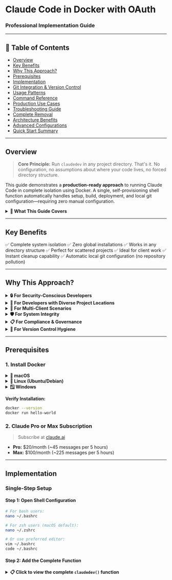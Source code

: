 # Claude Code in Docker with OAuth
### Professional Implementation Guide

---

## 📖 Table of Contents

- [Overview](#overview)
- [Key Benefits](#key-benefits)
- [Why This Approach?](#why-this-approach)
- [Prerequisites](#prerequisites)
- [Implementation](#implementation)
- [Git Integration & Version Control](#git-integration--version-control)
- [Usage Patterns](#usage-patterns)
- [Command Reference](#command-reference)
- [Production Use Cases](#production-use-cases)
- [Troubleshooting Guide](#troubleshooting-guide)
- [Complete Removal](#complete-removal)
- [Architecture Benefits](#architecture-benefits)
- [Advanced Configurations](#advanced-configurations)
- [Quick Start Summary](#quick-start-summary)

---

## Overview

> **Core Principle:** Run `claudedev` in any project directory. That's it. No configuration, no assumptions about where your code lives, no forced directory structure.

This guide demonstrates a **production-ready approach** to running Claude Code in complete isolation using Docker. A single, self-provisioning shell function automatically handles setup, build, deployment, and local git configuration—requiring zero manual configuration.

<details>
<summary><b>🎯 What This Guide Covers</b></summary>

- Complete Docker-based isolation for Claude Code
- OAuth authentication with session persistence
- Automatic local git configuration (`.git/info/exclude`)
- Works in any directory structure
- Zero host system modifications
- Professional multi-client workflow support

</details>

---

## Key Benefits

✅ Complete system isolation
✅ Zero global installations
✅ Works in any directory structure
✅ Perfect for scattered projects
✅ Ideal for client work
✅ Instant cleanup capability
✅ Automatic local git configuration (no repository pollution)


---

## Why This Approach?

<details>
<summary><b>🔒 For Security-Conscious Developers</b></summary>

- No global npm packages with potential vulnerabilities
- Sandboxed execution environment
- Per-project isolation
- No elevated permissions required
- Clean audit trail

</details>

<details>
<summary><b>📁 For Developers with Diverse Project Locations</b></summary>

- Works wherever your projects live
- No forced directory structure
- Client work in `~/clients/acme/`
- Personal projects in `~/code/`
- Open source in `~/github/`
- Legacy work in `~/Desktop/old-stuff/`
- **All work the same way**

</details>

<details>
<summary><b>👥 For Multi-Client Scenarios</b></summary>

- Separate containers per project
- No cross-project contamination
- Easy context switching
- Clean separation of credentials
- Professional boundaries maintained

</details>

<details>
<summary><b>🛡️ For System Integrity</b></summary>

- Host machine remains pristine
- No PATH pollution
- No config file clutter
- Reversible in seconds
- No permission conflicts

</details>

<details>
<summary><b>📋 For Compliance & Governance</b></summary>

- Auditable environment
- Controlled tool versions
- Documented dependencies
- Isolated execution
- Clean removal capability

</details>

<details>
<summary><b>🎯 For Version Control Hygiene</b></summary>

- Personal exclusions via `.git/info/exclude` (not tracked in repo)
- Claude artifacts excluded from commits
- No pollution of project `.gitignore`
- Individual developer preferences respected
- Clean repository hygiene

</details>


---

## Prerequisites

### 1. Install Docker

<details>
<summary><b>🍎 macOS</b></summary>

```bash
brew install --cask docker
# Launch Docker Desktop from Applications
# Wait for "Docker Desktop is running" in menu bar
```

</details>

<details>
<summary><b>🐧 Linux (Ubuntu/Debian)</b></summary>

```bash
sudo apt-get update
sudo apt-get install -y docker.io
sudo usermod -aG docker $USER
# Log out and back in
```

</details>

<details>
<summary><b>🪟 Windows</b></summary>

1. Download Docker Desktop: https://www.docker.com/products/docker-desktop
2. Install and restart
3. Enable WSL 2 if prompted

</details>

**Verify Installation:**

```bash
docker --version
docker run hello-world
```

### 2. Claude Pro or Max Subscription

> Subscribe at [claude.ai](https://claude.ai)

- **Pro:** $20/month (~45 messages per 5 hours)
- **Max:** $100/month (~225 messages per 5 hours)


---

## Implementation

### Single-Step Setup

#### Step 1: Open Shell Configuration

```bash
# For bash users:
nano ~/.bashrc

# For zsh users (macOS default):
nano ~/.zshrc

# Or use preferred editor:
vim ~/.bashrc
code ~/.bashrc
```

#### Step 2: Add the Complete Function

<details>
<summary><b>📋 Click to view the complete <code>claudedev()</code> function</b></summary>
bash# ============================================================================
# Claude Code in Docker - Auto-provisioning Function
# ============================================================================
# This function automatically:
# - Creates the Dockerfile if missing
# - Builds the Docker image if missing
# - Starts Claude Code in an isolated container
# - Persists authentication across sessions
# - Mounts the current project directory (wherever you are)
# - Configures .git/info/exclude for Claude artifacts (local only)
#
# Works in ANY directory - no configuration needed
#
# Usage:
#   claudedev              # Start in current directory
#   claudedev --rebuild    # Force rebuild image
#   claudedev --help       # Show help
#   claudedev --clean      # Remove and rebuild
#   claudedev --version    # Show image info
# ============================================================================

claudedev() {
    local IMAGE_NAME="claude-code"
    local DOCKERFILE_DIR="$HOME/claude-docker"
    local FORCE_BUILD=false
    local AUTO_GIT_EXCLUDE=true  # Set to false to disable automatic git exclude updates
    
    # ========================================
    # Parse command line arguments
    # ========================================
    case "$1" in
        --help|-h)
            echo "╔════════════════════════════════════════════════════════════╗"
            echo "║           Claude Code in Docker - Usage Guide             ║"
            echo "╚════════════════════════════════════════════════════════════╝"
            echo ""
            echo "📦 Start Claude Code in isolated Docker container"
            echo ""
            echo "Usage: claudedev [OPTIONS]"
            echo ""
            echo "Options:"
            echo "  (none)       Start Claude Code in current directory"
            echo "  --rebuild    Force rebuild Docker image (get updates)"
            echo "  --clean      Remove old image and rebuild fresh"
            echo "  --version    Show Docker image information"
            echo "  --help       Show this help message"
            echo ""
            echo "Works in any project, anywhere on your system."
            echo "No configuration required."
            echo ""
            echo "Examples:"
            echo "  cd ~/code/my-app && claudedev"
            echo "  cd ~/clients/acme/api && claudedev"
            echo "  cd /wherever/your/project/lives && claudedev"
            echo ""
            echo "First run will:"
            echo "  • Create ~/claude-docker/Dockerfile automatically"
            echo "  • Build Docker image (takes 2-5 minutes)"
            echo "  • Configure .git/info/exclude for Claude artifacts (local only)"
            echo "  • Start container and prompt for OAuth authentication"
            echo ""
            echo "Subsequent runs:"
            echo "  • Start instantly (image cached, auth persisted)"
            echo ""
            echo "Git Integration:"
            echo "  • Automatically adds Claude artifacts to .git/info/exclude"
            echo "  • This is LOCAL only - does not affect the repository"
            echo "  • Excludes: CLAUDE.md, Claude.md, claude.md, .claude/"
            echo "  • Your personal preference - not shared with others"
            echo "  • Disable by setting AUTO_GIT_EXCLUDE=false in function"
            echo ""
            return 0
            ;;
        --version|-v)
            if docker image inspect "$IMAGE_NAME" &> /dev/null; then
                echo "📦 Claude Code Docker Image"
                echo "━━━━━━━━━━━━━━━━━━━━━━━━━━━━"
                echo "Image: $IMAGE_NAME"
                docker image inspect "$IMAGE_NAME" --format='Created: {{.Created}}' 
                docker image inspect "$IMAGE_NAME" --format='Size: {{.Size}} bytes'
                echo ""
                echo "Dockerfile: $DOCKERFILE_DIR/Dockerfile"
                if docker volume inspect claude-auth &> /dev/null; then
                    echo "Auth volume: claude-auth (configured)"
                else
                    echo "Auth volume: claude-auth (not yet configured)"
                fi
            else
                echo "❌ Image not built yet"
                echo "💡 Run 'claudedev' to build automatically"
            fi
            return 0
            ;;
        --clean)
            echo "🧹 Cleaning up old image..."
            docker rmi "$IMAGE_NAME" 2>/dev/null && echo "✅ Image removed"
            echo ""
            FORCE_BUILD=true
            ;;
        --rebuild)
            FORCE_BUILD=true
            echo "🔄 Force rebuild requested..."
            echo ""
            ;;
        --auth-reset)
            echo "🔐 Resetting authentication..."
            if docker volume rm claude-auth 2>/dev/null; then
                echo "✅ Authentication cleared"
                echo "💡 Next run will prompt for OAuth login"
            else
                echo "ℹ️  No authentication to clear"
            fi
            return 0
            ;;
    esac
    
    # ========================================
    # Pre-flight checks
    # ========================================
    if ! docker info &> /dev/null; then
        echo "❌ Docker is not running"
        echo ""
        echo "Please start Docker:"
        echo "  • macOS: Open Docker Desktop from Applications"
        echo "  • Linux: sudo systemctl start docker"
        echo "  • Windows: Start Docker Desktop"
        echo ""
        return 1
    fi
    
    # ========================================
    # Configure .git/info/exclude for Claude artifacts
    # ========================================
    if [ "$AUTO_GIT_EXCLUDE" = true ] && [ -d .git ]; then
        local GIT_EXCLUDE_FILE=".git/info/exclude"
        local CLAUDE_PATTERNS=(
            "# Claude Code artifacts (added by claudedev)"
            "CLAUDE.md"
            "Claude.md"
            "claude.md"
            ".claude/"
            "*.claude.md"
        )
        
        local NEEDS_UPDATE=false
        
        # Check if patterns are missing
        if [ ! -f "$GIT_EXCLUDE_FILE" ] || ! grep -q "Claude Code artifacts" "$GIT_EXCLUDE_FILE" 2>/dev/null; then
            NEEDS_UPDATE=true
        fi
        
        # Add patterns if needed
        if [ "$NEEDS_UPDATE" = true ]; then
            echo "🔧 Configuring .git/info/exclude for Claude artifacts..."
            echo "   (This is local only - not tracked in repository)"
            
            # Ensure .git/info directory exists
            mkdir -p "$(dirname "$GIT_EXCLUDE_FILE")"
            
            # Add patterns
            echo "" >> "$GIT_EXCLUDE_FILE"
            for pattern in "${CLAUDE_PATTERNS[@]}"; do
                echo "$pattern" >> "$GIT_EXCLUDE_FILE"
            done
            echo "✅ Git exclude configured (Claude artifacts hidden locally)"
            echo ""
        fi
    fi
    
    # ========================================
    # Auto-provision: Create Dockerfile
    # ========================================
    if [ "$FORCE_BUILD" = true ] || ! docker image inspect "$IMAGE_NAME" &> /dev/null; then
        if [ "$FORCE_BUILD" = false ]; then
            echo "🔍 Claude Code image not found"
            echo "📦 Auto-provisioning Docker environment..."
        else
            echo "🔨 Rebuilding Claude Code image..."
        fi
        echo ""
        
        # Create directory if needed
        if [ ! -d "$DOCKERFILE_DIR" ]; then
            echo "📁 Creating $DOCKERFILE_DIR..."
            mkdir -p "$DOCKERFILE_DIR"
        fi
        
        # Create Dockerfile if needed
        if [ ! -f "$DOCKERFILE_DIR/Dockerfile" ]; then
            echo "📝 Creating Dockerfile..."
            cat > "$DOCKERFILE_DIR/Dockerfile" << 'DOCKERFILE_END'
# ============================================================================
# Claude Code Docker Environment
# ============================================================================
# Base: Node.js 20 (slim variant for smaller size)
# Includes: Claude Code CLI + Git
# Auto-generated by claudedev() shell function
# ============================================================================

FROM node:20-slim

# Install system dependencies
RUN apt-get update && apt-get install -y \
    curl \
    git \
    && rm -rf /var/lib/apt/lists/*

# Install Claude Code using official installer
RUN curl -fsSL https://claude.ai/install.sh | bash

# Set up workspace
WORKDIR /workspace

# Add Claude Code to PATH
ENV PATH="/root/.local/bin:${PATH}"

# Default command: bash shell
CMD ["/bin/bash"]
DOCKERFILE_END
            echo "✅ Dockerfile created at $DOCKERFILE_DIR/Dockerfile"
            echo ""
        fi
        
        # Build the image
        echo "🔨 Building Docker image (this will take 2-5 minutes first time)..."
        echo "━━━━━━━━━━━━━━━━━━━━━━━━━━━━━━━━━━━━━━━━━━━━━━━━━━━━━━━━━━"
        echo ""
        
        local BUILD_FLAGS="-t $IMAGE_NAME"
        if [ "$FORCE_BUILD" = true ]; then
            BUILD_FLAGS="--no-cache $BUILD_FLAGS"
        fi
        
        if docker build $BUILD_FLAGS "$DOCKERFILE_DIR" 2>&1 | while IFS= read -r line; do echo "  $line"; done; then
            echo ""
            echo "━━━━━━━━━━━━━━━━━━━━━━━━━━━━━━━━━━━━━━━━━━━━━━━━━━━━━━━━━━"
            echo "✅ Build complete!"
            echo ""
            
            # Check if auth exists
            if ! docker volume inspect claude-auth &> /dev/null 2>&1; then
                echo "ℹ️  First time setup:"
                echo "   Authentication required (one-time OAuth setup)"
                echo "   1. Inside container, run: claude"
                echo "   2. Choose option 2 (Pro/Max subscription)"
                echo "   3. Authenticate in browser"
                echo "   4. Authentication persists for future sessions"
                echo ""
            fi
            
            echo "🚀 Starting container..."
            echo ""
        else
            echo ""
            echo "━━━━━━━━━━━━━━━━━━━━━━━━━━━━━━━━━━━━━━━━━━━━━━━━━━━━━━━━━━"
            echo "❌ Build failed"
            echo ""
            echo "Troubleshooting:"
            echo "  • Check Docker has internet access"
            echo "  • Try: claudedev --clean"
            echo "  • Check logs above for specific errors"
            echo ""
            return 1
        fi
    fi
    
    # ========================================
    # Run the container
    # ========================================
    echo "╔════════════════════════════════════════════════════════════╗"
    echo "║              Claude Code - Docker Container                ║"
    echo "╠════════════════════════════════════════════════════════════╣"
    echo "║ Project: $(pwd | sed "s|$HOME|~|")"
    echo "║ Auth: claude-auth volume (persisted)"
    echo "║ Port: 8484 (for OAuth)"
    echo "╠════════════════════════════════════════════════════════════╣"
    echo "║ Inside container:                                          ║"
    echo "║   • Run 'claude' to start Claude Code                      ║"
    echo "║   • Your project files are in /workspace                   ║"
    echo "║   • Type 'exit' to leave container                         ║"
    echo "╚════════════════════════════════════════════════════════════╝"
    echo ""
    
    docker run -it --rm \
        --name claude-dev \
        -v "$(pwd):/workspace" \
        -v claude-auth:/root/.claude \
        -p 8484:8484 \
        "$IMAGE_NAME"
    
    # ========================================
    # Post-exit message
    # ========================================
    local EXIT_CODE=$?
    echo ""
    echo "👋 Container exited"
    if [ $EXIT_CODE -eq 0 ]; then
        echo "✅ All changes saved to $(pwd)"
    else
        echo "⚠️  Exit code: $EXIT_CODE"
    fi
    echo ""
    
    return $EXIT_CODE
}

# Optional: Add autocomplete hints (bash only)
if [ -n "$BASH_VERSION" ]; then
    complete -W "--help --rebuild --clean --version --auth-reset" claudedev
fi
```

</details>

#### Step 3: Activate Configuration

```bash
# Save the file (nano: Ctrl+X, Y, Enter)

# Load immediately
source ~/.bashrc  # or source ~/.zshrc

# Verify installation
type claudedev
```

---

## Git Integration & Version Control

### Understanding `.git/info/exclude` vs `.gitignore`

> **Why `.git/info/exclude` is better for personal tooling:**

| Feature | `.git/info/exclude` | `.gitignore` |
|---------|---------------------|--------------|
| **Tracked in repo** | ❌ No (local only) | ✅ Yes (shared) |
| **Affects others** | ❌ No | ✅ Yes |
| **Personal preferences** | ✅ Perfect for | ❌ Not ideal |
| **Project standards** | ❌ Not for | ✅ Perfect for |
| **Merge conflicts** | ❌ Never | ⚠️ Possible |
| **Pollutes repo** | ❌ No | ⚠️ Can |

**Best practice:**

- **Use `.git/info/exclude` for:** Personal tooling preferences (IDEs, Claude Code, etc.)
- **Use `.gitignore` for:** Project-level exclusions (build artifacts, dependencies, etc.)

---

### Automatic `.git/info/exclude` Configuration

The `claudedev` function automatically configures `.git/info/exclude` in the current project:

**Automatically excluded files (local only):**

- `CLAUDE.md` - Claude's project context file
- `Claude.md` - Case variation
- `claude.md` - Lowercase variation
- `.claude/` - Project-specific Claude directory
- `*.claude.md` - Any Claude markdown files

**When it runs:**

- ✅ Automatically when you run `claudedev` in any git repository
- ✅ Only if the current directory contains a `.git` folder
- ✅ Creates `.git/info/exclude` if it doesn't exist
- ✅ Appends patterns if file exists but lacks Claude entries
- ✅ Does not affect the repository - completely local to this project

**Example output:**

```bash
cd /wherever/your/project/is
claudedev

🔧 Configuring .git/info/exclude for Claude artifacts...
   (This is local only - not tracked in repository)
✅ Git exclude configured (Claude artifacts hidden locally)
```

**Verification:**

```bash
# Check .git/info/exclude contents (local file, not in repo)
cat .git/info/exclude

# Should include:
# Claude Code artifacts (added by claudedev)
# CLAUDE.md
# Claude.md
# claude.md
# .claude/
# *.claude.md

# Verify these files are ignored
touch CLAUDE.md
git status
# CLAUDE.md should NOT appear in untracked files
```

---

### Key Advantages of This Approach

**For individual developers:**

- Personal tool preferences don't clutter project `.gitignore`
- No need to coordinate with anyone on personal tooling
- Each project can have different local exclusions
- No merge conflicts from `.gitignore` changes
- Works in every project, wherever it lives

**For consultancies:**

- Client repositories remain unpolluted
- Professional boundaries maintained
- No evidence of specific tooling in client repos
- Easy to work across different client standards
- Works seamlessly across scattered client projects

---

### Manual Configuration (Optional)
If AUTO_GIT_EXCLUDE=false is set, or for additional control:
bash# Add to .git/info/exclude manually in current project
cat >> .git/info/exclude << 'EOF'

# Claude Code artifacts
CLAUDE.md
Claude.md
claude.md
.claude/
*.claude.md
EOF

# No commit needed - this file is never tracked
Global Exclude Pattern (Alternative Approach)
For exclusion across ALL repositories everywhere:
bash# Create global git exclude file
cat >> ~/.gitignore_global << 'EOF'

# Claude Code artifacts
CLAUDE.md
Claude.md
claude.md
.claude/
*.claude.md
EOF

# Configure git to use global exclude
git config --global core.excludesfile ~/.gitignore_global
Note: The function uses per-project .git/info/exclude by default, which is more targeted and appropriate for most use cases.
Disabling Auto-Configuration
To disable automatic .git/info/exclude updates:
bash# Edit the claudedev function in ~/.bashrc
nano ~/.bashrc

# Find this line:
local AUTO_GIT_EXCLUDE=true

# Change to:
local AUTO_GIT_EXCLUDE=false

# Save and reload
source ~/.bashrc
Checking What's Excluded
bash# Test if a file would be ignored
git check-ignore -v CLAUDE.md

# Should show:
# .git/info/exclude:2:CLAUDE.md    CLAUDE.md

# View all your local exclusions in this project
cat .git/info/exclude

# List all exclusions (including .gitignore)
git status --ignored

---

## Usage Patterns

### Initial Setup (Automatic)

```bash
# Navigate to ANY project, ANYWHERE on your system
cd /path/to/your/project

# Execute - everything provisions automatically
claudedev
```

**Automated process:**
```
🔧 Configuring .git/info/exclude for Claude artifacts...
   (This is local only - not tracked in repository)
✅ Git exclude configured (Claude artifacts hidden locally)

🔍 Claude Code image not found
📦 Auto-provisioning Docker environment...

📁 Creating /home/user/claude-docker...
📝 Creating Dockerfile...
✅ Dockerfile created at /home/user/claude-docker/Dockerfile

🔨 Building Docker image (this will take 2-5 minutes first time)...
━━━━━━━━━━━━━━━━━━━━━━━━━━━━━━━━━━━━━━━━━━━━━━━━━━━━━━━━━━
  [+] Building 145.2s (8/8) FINISHED
  => [internal] load build definition
  => [1/4] FROM docker.io/library/node:20-slim
  => [2/4] RUN apt-get update && apt-get install...
  => [3/4] RUN curl -fsSL https://claude.ai/install.sh | bash
  => [4/4] WORKDIR /workspace
  => exporting to image

━━━━━━━━━━━━━━━━━━━━━━━━━━━━━━━━━━━━━━━━━━━━━━━━━━━━━━━━━━
✅ Build complete!

ℹ️  First time setup:
   Authentication required (one-time OAuth setup)
   1. Inside container, run: claude
   2. Choose option 2 (Pro/Max subscription)
   3. Authenticate in browser
   4. Authentication persists for future sessions

🚀 Starting container...

╔════════════════════════════════════════════════════════════╗
║              Claude Code - Docker Container                ║
╠════════════════════════════════════════════════════════════╣
║ Project: /path/to/your/project
║ Auth: claude-auth volume (persisted)
║ Port: 8484 (for OAuth)
╠════════════════════════════════════════════════════════════╣
║ Inside container:                                          ║
║   • Run 'claude' to start Claude Code                      ║
║   • Your project files are in /workspace                   ║
║   • Type 'exit' to leave container                         ║
╚════════════════════════════════════════════════════════════╝

root@abc123:/workspace#
```

---

### OAuth Authentication (One-Time)

```bash
# Inside the container
claude
```
```
Welcome to Claude Code!

How would you like to authenticate?

1. Claude Console (API)
2. Claude App (Pro/Max subscription)
3. AWS Bedrock
4. Google Vertex AI

Select option (1-4): 2
```
```
Opening browser for authentication...

Visit this URL if browser doesn't open automatically:
https://claude.ai/oauth/authorize?...

Waiting for authentication...
```

**Browser authentication flow:**
1. Navigate to claude.ai (automatic or manual URL)
2. Authenticate with existing credentials
3. Authorize application access
4. Redirect to `http://localhost:8484/callback`

**Confirmation:**
```
✓ Authentication successful!
✓ Connected to user@example.com (Pro Plan)
Usage: ~45 messages per 5 hours remaining

>
Validation:
bash> Analyze this project structure

# Claude processes request

> Generate unit tests for the auth module

# Claude generates tests

# Exit when complete
/exit
exit
Daily Workflow (Instant) - Real World Examples
bash# Client work
cd ~/clients/acme/api-gateway
claudedev
claude
# Work...
/exit
exit

# Personal side project
cd ~/code/my-saas-idea
claudedev
claude
# Work...
/exit
exit

# Open source contribution
cd ~/github/awesome-project
claudedev
claude
# Work...
/exit
exit

# Legacy project (we all have them)
cd ~/Desktop/old-consulting-work/2023-project
claudedev
claude
# Work...
/exit
exit

# Wherever your code lives, claudedev works the same

---

## Command Reference

### Primary Commands

```bash
# Start in current directory (wherever you are)
claudedev

# Display comprehensive help
claudedev --help

# Show image information
claudedev --version
```

### Maintenance Operations

```bash
# Force rebuild (retrieve latest updates)
claudedev --rebuild

# Clean rebuild (fresh installation)
claudedev --clean

# Reset authentication credentials
claudedev --auth-reset
```

### Container Operations

```bash
# Start Claude Code
claude

# Exit Claude Code
/exit

# Exit container
exit

# Inspect mounted project
ls -la /workspace

# Verify working directory
pwd  # Returns: /workspace
```

---

## Production Use Cases

### Multi-Client Development (Scattered Projects)

```bash
# Client A - corporate structure
cd ~/work/client-a/backend-api
claudedev
claude
# Development work...
/exit
exit

# Client B - different location
cd ~/consulting/2024/client-b/frontend
claudedev
claude
# Development work...
/exit
exit

# Client C - legacy path
cd /Volumes/External/archived-clients/client-c
claudedev
claude
# Development work...
/exit
exit

# Personal project
cd ~/code/side-hustle
claudedev
claude
# Development work...
/exit
exit

# Shared authentication, isolated execution
# Each project gets its own .git/info/exclude (local only)
# No assumptions about project locations
```

---

### Customizing the Dockerfile

If you need additional tools, you can customize the Dockerfile:

```bash
# Edit the generated Dockerfile
nano ~/claude-docker/Dockerfile

# Example: Add Python support
# Add these lines after the git installation:
#   python3 \
#   python3-pip \
```

**Full example with Python:**

```dockerfile
FROM node:20-slim

RUN apt-get update && apt-get install -y \
    curl \
    git \
    python3 \
    python3-pip \
    && rm -rf /var/lib/apt/lists/*

RUN curl -fsSL https://claude.ai/install.sh | bash

WORKDIR /workspace
ENV PATH="/root/.local/bin:${PATH}"
CMD ["/bin/bash"]
```

**Rebuild and use:**

```bash
# Rebuild the image
claudedev --rebuild

# Now Python is available in all your projects
```

---

### Container Monitoring

```bash
# View running containers (separate terminal)
docker ps

# Monitor resource usage
docker stats claude-dev

# Inspect container logs
docker logs claude-dev
```

---

## Troubleshooting Guide

### Docker Daemon Issues

```bash
# Verify Docker status
docker info

# Start Docker service
# macOS/Windows: Launch Docker Desktop
# Linux: sudo systemctl start docker

# Retry operation
claudedev
```

---

### Port Conflicts

```bash
# Identify process using port 8484
lsof -i :8484  # macOS/Linux
netstat -ano | findstr :8484  # Windows

# Modify function to use alternative port
# Edit ~/.bashrc, change -p 8484:8484 to -p 8485:8484
```

---

### Build Failures

```bash
# Execute clean rebuild
claudedev --clean

# Verify network connectivity
docker run --rm alpine ping -c 3 google.com

# Check available disk space
docker system df
```

---

### Authentication Expiration

```bash
# Reset session (inside container)
claude
/logout

# Re-authenticate
claude
# Select option 2, complete OAuth flow
```

---

### Credential Issues

```bash
# Clear stored authentication
claudedev --auth-reset

# Fresh authentication
claudedev
claude
# Complete OAuth authentication
```

---

### File Permission Problems

```bash
# Modify function to match user permissions
# Edit ~/.bashrc, add after 'docker run -it --rm \':
--user $(id -u):$(id -g) \

# Complete line becomes:
docker run -it --rm \
    --user $(id -u):$(id -g) \
    --name claude-dev \
```

---

### Git Exclude Not Working

```bash
# Verify git repository exists
ls -la .git

# Check AUTO_GIT_EXCLUDE setting
grep "AUTO_GIT_EXCLUDE" ~/.bashrc

# Verify exclude file exists in this project
cat .git/info/exclude

# Test if pattern works
touch CLAUDE.md
git status  # Should NOT show CLAUDE.md

# Manual update if needed
cat >> .git/info/exclude << 'EOF'

# Claude Code artifacts
CLAUDE.md
Claude.md
claude.md
.claude/
*.claude.md
EOF
```

---

### Claude Files Still Appear in Git Status

```bash
# Check if files were already tracked before exclude was added
git ls-files | grep -i claude

# If files are already tracked, they need to be untracked first
git rm --cached CLAUDE.md Claude.md claude.md
git rm --cached -r .claude/

# Now they'll be excluded going forward
git status  # Should not show Claude files anymore
```

---

## Complete Removal

### Understanding What Gets Removed

**Docker environment:**

- Docker image and volumes (removed during uninstall)
- `~/claude-docker` directory (removed during uninstall)
- Shell function (removed during uninstall)

**Git configuration (per-project):**

- `.git/info/exclude` entries (LOCAL to each project)
- These are NOT in version control
- Must be cleaned per project if desired

**Project artifacts (per-project):**

- `CLAUDE.md` files (generated by Claude Code)
- `.claude/` directories (Claude's working files)
- These are in your working directory

---

### Philosophy: Per-Project Primary

The tool works per-project, so cleanup is per-project. You have three cleanup strategies:

1. **Current project only** (simplest, most common)
2. **Specific projects** (clean only what you want)
3. **Comprehensive search** (optional, for power users)

---

### Strategy 1: Current Project Only (Recommended)

Clean the project you're currently in:

```bash
# Navigate to the project
cd /path/to/project

# Remove Claude artifacts from this project
rm -f CLAUDE.md Claude.md claude.md
rm -rf .claude/

# (Optional) Clean .git/info/exclude in this project
nano .git/info/exclude
# Remove Claude section manually

# That's it for this project
```

> Repeat for each project where you used Claude Code.

---

### Strategy 2: Specific Projects (Selective)

Clean only the projects you specify:
bash# List of your projects
PROJECTS=(
    "$HOME/clients/acme/api"
    "$HOME/code/my-app"
    "$HOME/github/fork-xyz"
    "/Volumes/External/old-work/legacy-app"
)

# Clean each one
for project in "${PROJECTS[@]}"; do
    if [ -d "$project" ]; then
        echo "Cleaning: $project"
        rm -f "$project/CLAUDE.md" "$project/Claude.md" "$project/claude.md"
        rm -rf "$project/.claude/"
    fi
done

echo "✅ Specified projects cleaned"

Strategy 3: Comprehensive Search (Optional, Advanced)
Interactive cleanup - specify where to search:
bashecho "Where should we search for Claude artifacts?"
echo ""
echo "1) Current directory only"
echo "2) Specify a directory to search"
echo "3) Search entire home directory (slow)"
echo ""
read -p "Choose option (1-3): " choice

case $choice in
    1)
        # Current directory
        find . -maxdepth 2 -type f \( -iname "claude.md" -o -iname "CLAUDE.md" \) -delete
        find . -maxdepth 2 -type d -name ".claude" -exec rm -rf {} +
        ;;
    2)
        read -p "Enter directory path: " search_path
        find "$search_path" -type f \( -iname "claude.md" -o -iname "CLAUDE.md" \) -delete
        find "$search_path" -type d -name ".claude" -exec rm -rf {} +
        ;;
    3)
        echo "⚠️  This will search your entire home directory..."
        read -p "Continue? (y/N) " -n 1 -r
        echo
        if [[ $REPLY =~ ^[Yy]$ ]]; then
            find "$HOME" -type f \( -iname "claude.md" -o -iname "CLAUDE.md" \) -delete
            find "$HOME" -type d -name ".claude" -exec rm -rf {} +
        fi
        ;;
esac

Full Uninstallation Process
bash# 1. (Optional) Clean project artifacts using one of the strategies above

# 2. (Optional) Clean .git/info/exclude entries
#    These are per-project and harmless to keep
#    Or manually edit in projects if desired

# 3. Remove authentication volume
docker volume rm claude-auth

# 4. Remove Claude Code image
docker rmi claude-code

# 5. Remove base image (optional)
docker rmi node:20-slim

# 6. Remove Dockerfile directory
rm -rf ~/claude-docker

# 7. Remove shell function
nano ~/.bashrc  # or ~/.zshrc
# Delete entire claudedev() function and autocomplete section
source ~/.bashrc

# 8. Verification
which claudedev  # Expected: not found
docker images | grep claude  # Expected: no output
docker volume ls | grep claude  # Expected: no output

Partial Removal Options
Keep Docker setup, remove only artifacts from specific projects:
bash# Navigate to each project and clean
cd /path/to/project-1
rm -f CLAUDE.md Claude.md claude.md
rm -rf .claude/

cd /path/to/project-2
rm -f CLAUDE.md Claude.md claude.md
rm -rf .claude/

# Docker environment remains intact
# .git/info/exclude entries remain (harmless)
Remove Docker setup, keep all project artifacts:
bash# Keep all Claude.md files and .git/info/exclude (project context preserved)
# Remove only Docker components
docker volume rm claude-auth
docker rmi claude-code
rm -rf ~/claude-docker
# Edit ~/.bashrc to remove function

# All project artifacts remain for reference
Clean specific project only:
bashcd /specific/project/path

# Remove artifacts from this project only
rm -f CLAUDE.md Claude.md claude.md
rm -rf .claude/

# Edit .git/info/exclude if desired
nano .git/info/exclude
# Remove Claude section manually

---

## Architecture Benefits

### System Isolation

✅ Zero host machine modifications
✅ No global package installations
✅ No PATH environment changes
✅ No configuration file pollution
✅ No permission elevation required

### Security Model

✅ Sandboxed execution environment
✅ Per-project isolation
✅ Controlled network access
✅ Auditable container images
✅ Credential segregation

### Reproducibility

✅ Version-controlled Dockerfile
✅ Identical environment across machines
✅ Deterministic builds
✅ CI/CD integration ready

### Operational Excellence

✅ Auto-provisioning capability
✅ Self-healing setup
✅ Minimal user intervention
✅ Single command operation
✅ Complete cleanup in seconds

### Professional Workflow

✅ Works in any directory structure
✅ No assumptions about project locations
✅ Per-project operation by design
✅ Client project separation
✅ Compliance-friendly
✅ Audit trail maintained
✅ Professional boundaries
✅ Easy context switching

### Version Control Integration

✅ Personal exclusions via `.git/info/exclude` (not tracked)
✅ No pollution of project .gitignore
✅ Individual developer preferences respected
✅ No merge conflicts from tooling preferences
✅ Clean repository hygiene
✅ Professional client repository handling

---

## Integration Opportunities

### IDE Integration

**VS Code Remote Containers:**

```json
{
  "name": "Claude Code Dev",
  "dockerFile": "../claude-docker/Dockerfile",
  "mounts": [
    "source=claude-auth,target=/root/.claude"
  ],
  "forwardPorts": [8484]
}
```

**JetBrains Gateway:**

- Configure remote Docker connection
- Mount workspace volume
- Forward OAuth port

---

### CI/CD Pipeline

```yaml
# GitHub Actions example
- name: Run Claude Code analysis
  run: |
    docker run --rm \
      -v $(pwd):/workspace \
      -e ANTHROPIC_API_KEY=${{ secrets.ANTHROPIC_API_KEY }} \
      claude-code \
      bash -c "claude < analysis-prompts.txt"
```

---

### Git Hooks Integration

```bash
# Pre-commit hook to verify Claude files aren't committed
cat > .git/hooks/pre-commit << 'EOF'
#!/bin/bash

# Check if Claude artifacts are being committed
if git diff --cached --name-only | grep -qiE 'claude\.md$|^\.claude/'; then
    echo "⚠️  WARNING: Claude artifacts detected in commit"
    echo "These should be in .git/info/exclude (local only)"
    echo ""
    echo "To fix:"
    echo "  1. Run 'claudedev' to configure .git/info/exclude"
    echo "  2. Unstage files: git reset HEAD CLAUDE.md .claude/"
    echo ""
    exit 1
fi
EOF

chmod +x .git/hooks/pre-commit
```

---

## Advanced Configurations

### Resource Constraints

```bash
# Modify docker run command with limits:
docker run -it --rm \
    --memory="4g" \
    --cpus="2" \
    --name claude-dev \
    # ... rest of flags
```

---

### Network Isolation

```bash
# Add network restrictions:
docker run -it --rm \
    --network=none \
    # ... rest of flags
    # (Will break OAuth - use for restricted environments)
```

---

### Custom Exclude Patterns

```bash
# Edit function to add project-specific patterns
local CLAUDE_PATTERNS=(
    "# Claude Code artifacts (added by claudedev)"
    "CLAUDE.md"
    "Claude.md"
    "claude.md"
    ".claude/"
    "*.claude.md"
    # Add custom patterns:
    ".claude-temp/"
    "claude-session-*.log"
    ".claude-cache/"
)
Exclude Pattern for Specific File Types
bash# Add to .git/info/exclude for additional exclusions
cat >> .git/info/exclude << 'EOF'

# Claude working files
.claude-workspace/
claude-temp-*.txt
*.claude-backup
EOF

---

## Quick Start Summary

**For developers seeking immediate deployment:**

```bash
# 1. Add function to shell configuration
nano ~/.bashrc  # Paste complete function

# 2. Activate configuration
source ~/.bashrc

# 3. Navigate to ANY project, ANYWHERE
cd /wherever/your/project/lives

# 4. Execute (auto-configures .git/info/exclude locally)
claudedev

# 5. Authenticate (one-time)
claude  # Follow OAuth prompts

# 6. Work
# Use claudedev in any project, anywhere on your system
# No configuration, no assumptions, just works
```

---

## Value Proposition

### For Individual Developers

- **System integrity:** Host environment remains pristine
- **Flexibility:** Easy experimentation without consequences
- **Portability:** Same setup across all machines
- **Peace of mind:** Instant, complete removal capability
- **Git hygiene:** Personal exclusions stay personal (`.git/info/exclude`)
- **No noise:** Project `.gitignore` stays focused on project needs
- **Privacy:** No evidence of tooling choices in repositories
- **Universal:** Works wherever your projects live

### For Consultancies & Agencies

- **Client isolation:** Perfect separation between projects
- **Professionalism:** Clean, controlled environments
- **Compliance:** Auditable, documented tooling
- **Efficiency:** Rapid context switching between clients
- **Repository cleanliness:** No tool artifacts in client repositories
- **Invisible tooling:** Client repos show no evidence of Claude Code usage
- **Professional boundaries:** Clear separation of personal tools from client projects
- **Location agnostic:** Works across scattered client project structures

### For Multi-Machine Workflows

- **Consistency:** Same environment on laptop, desktop, remote servers
- **No sync issues:** Docker image travels with you
- **Quick setup:** New machine productive in 5 minutes
- **No cleanup debt:** Old machines clean up instantly

### For Developers with Scattered Projects

- **No forced structure:** Works wherever your code lives
- **No configuration:** Just run `claudedev` in any project
- **No assumptions:** Tool doesn't dictate how you organize
- **True flexibility:** Client work, personal projects, open source—all the same


---

## Conclusion

This implementation provides a **professional-grade, self-provisioning Claude Code environment** with complete isolation, zero host system impact, intelligent local git configuration, and absolute flexibility regarding project location.

### Key Advantages

- ✅ Automatic setup and tear-down
- ✅ OAuth authentication with persistence
- ✅ Complete system isolation
- ✅ Production-ready architecture
- ✅ Individual developer focused
- ✅ Automatic `.git/info/exclude` configuration (local only)
- ✅ No repository pollution
- ✅ Professional client repository handling
- ✅ Zero impact on project standards
- ✅ Works in any directory, anywhere on your system
- ✅ No assumptions about project structure
- ✅ Per-project operation by design

### Performance Metrics

| Metric | Time |
|--------|------|
| **Deployment time** | Under 5 minutes from zero to production |
| **Maintenance overhead** | Effectively zero—system self-manages |
| **Removal complexity** | 30 seconds for complete cleanup |
| **Setup per project** | Instant (automatic) |

### Philosophy

> **Git Integration:** Automatic local exclusions that never affect the repository or anyone else.

> **Flexibility:** Works wherever your projects live—organized or scattered, client work or personal, any directory structure.

This approach represents **modern development best practices**: containerized, reproducible, isolated, professionally architected, respectful of individual preferences while maintaining project integrity, and completely agnostic about how you organize your work.

The use of `.git/info/exclude` instead of `.gitignore` demonstrates sophisticated understanding of git's exclusion mechanisms. The per-project operation model acknowledges the reality that developers' projects exist in diverse locations across their filesystem, and doesn't impose artificial organizational requirements.

---

**Made with ❤️ for professional developers who value isolation, flexibility, and clean workflows.**
